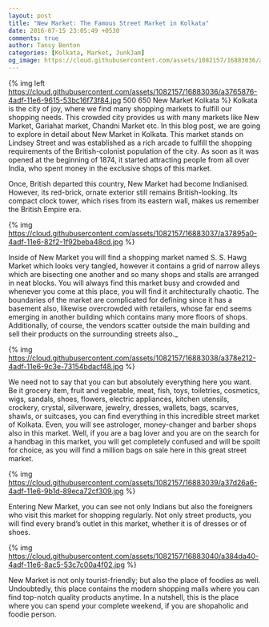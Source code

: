 ```yaml
---
layout: post
title: "New Market: The Famous Street Market in Kolkata"
date: 2016-07-15 23:05:49 +0530
comments: true
author: Tansy Benton
categories: [Kolkata, Market, JunkJam]
og_image: https://cloud.githubusercontent.com/assets/1082157/16883036/a3765876-4adf-11e6-9615-53bc16f73f84.jpg
---
```

{% img left https://cloud.githubusercontent.com/assets/1082157/16883036/a3765876-4adf-11e6-9615-53bc16f73f84.jpg 500 650 New Market Kolkata %}
Kolkata is the city of joy, where we find many shopping markets to fulfill our shopping needs. This crowded city provides us with many markets like New Market, Gariahat market, Chandni Market etc. In this blog post, we are going to explore in detail about New Market in Kolkata. This market stands on Lindsey Street and was established as a rich arcade to fulfill the shopping requirements of the British-colonist population of the city. As soon as it was opened at the beginning of 1874, it started attracting people from all over India, who spent money in the exclusive shops of this market.
 
<!-- more -->
Once, British departed this country, New Market had become Indianised. However, its red-brick, ornate exterior still remains British-looking. Its compact clock tower, which rises from its eastern wall, makes us remember the British Empire era.

{% img https://cloud.githubusercontent.com/assets/1082157/16883037/a37895a0-4adf-11e6-82f2-1f92beba48cd.jpg %}

Inside of New Market you will find a shopping market named S. S. Hawg Market which looks very tangled, however it contains a grid of narrow alleys which are bisecting one another and so many shops and stalls are arranged in neat blocks. You will always find this market busy and crowded and whenever you come at this place, you will find it architecturally chaotic. The boundaries of the market are complicated for defining since it has a basement also, likewise overcrowded with retailers, whose far end seems emerging in another building which contains many more floors of shops. Additionally, of course, the vendors scatter outside the main building and sell their products on the surrounding streets also._

{% img https://cloud.githubusercontent.com/assets/1082157/16883038/a378e212-4adf-11e6-9c3e-73154bdacf48.jpg %}

We need not to say that you can but absolutely everything here you want. Be it grocery item, fruit and vegetable, meat, fish, toys, toiletries, cosmetics, wigs, sandals, shoes, flowers, electric appliances, kitchen utensils, crockery, crystal, silverware, jewelry, dresses, wallets, bags, scarves, shawls, or suitcases, you can find everything in this incredible street market of Kolkata. Even, you will see astrologer, money-changer and barber shops also in this market.
Well, if you are a bag lover and you are on the search for a handbag in this market, you will get completely confused and will be spoilt for choice, as you will find a million bags on sale here in this great street market.


{% img https://cloud.githubusercontent.com/assets/1082157/16883039/a37d26a6-4adf-11e6-9b1d-89eca72cf309.jpg %}

Entering New Market, you can see not only Indians but also the foreigners who visit this market for shopping regularly. Not only street products, you will find every brand’s outlet in this market, whether it is of dresses or of shoes.

{% img https://cloud.githubusercontent.com/assets/1082157/16883040/a384da40-4adf-11e6-8ac5-53c7c00a4f02.jpg %}

New Market is not only tourist-friendly; but also the place of foodies as well. Undoubtedly, this place contains the modern shopping malls where you can find top-notch quality products anytime. In a nutshell, this is the place where you can spend your complete weekend, if you are shopaholic and foodie person.

